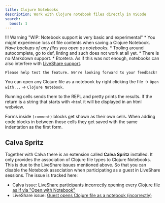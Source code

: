 ```yaml
---
title: Clojure Notebooks
description: Work with Clojure notebook files directly in VSCode
search:
  boost: 1
---
```


!!! Warning "WIP: Notebook support is very basic and experimental"
    * You might experience loss of file contents when saving a Clojure Notebook. _Have backups of any files you open as notebooks._
    * Tooling around autocomplete, go to def, linting and such does not work at all yet.
    * There is no Markdown support.
    * Etcetera.
    As if this was not enough, notebooks can also interfere with [LiveShare support](live-share.md).

    Please help test the feature. We're looking forward to your feedback!

You can open any Clojure file as a notebook by right clicking the file -> `Open with...` -> `Clojure Notebook`.

Running cells sends them to the REPL and pretty prints the results. If the return is a string that starts with `<html` it will be displayed in an html webview.

Forms inside `(comment)` blocks get shown as their own cells. When adding code blocks in between those cells they get saved with the same indentation as the first form.

## Calva Spritz

Together with Calva there is an extension called **Calva Spritz** installed. It only provides the association of Clojure file types to Clojure Notebooks. This is due to the LiveShare issues mentioned above. So that you can disable the Notebook association when participating as a guest in LiveShare sessions. The issue is tracked here:

* Calva issue: [LiveShare participants incorrectly opening every Clojure file as if via "Open with Notebook"](https://github.com/BetterThanTomorrow/calva/issues/1850)
* LiveShare issue: [Guest opens Clojure file as a notebook (incorrectly)](https://github.com/MicrosoftDocs/live-share/issues/4765)